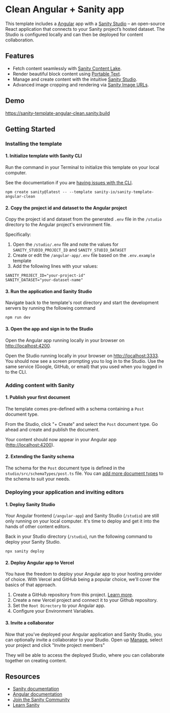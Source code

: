 # Clean Angular + Sanity app

This template includes a [Angular](https://angular.dev/) app with a [Sanity Studio](https://www.sanity.io/) – an open-source React application that connects to your Sanity project’s hosted dataset. The Studio is configured locally and can then be deployed for content collaboration.

## Features

- Fetch content seamlessly with [Sanity Content Lake](https://www.sanity.io/docs/datastore).
- Render beautiful block content using [Portable Text](https://www.sanity.io/docs/presenting-block-text).
- Manage and create content with the intuitive [Sanity Studio](https://www.sanity.io/docs/sanity-studio).
- Advanced image cropping and rendering via [Sanity Image URLs](https://www.sanity.io/docs/image-url).

## Demo

https://sanity-template-angular-clean.sanity.build

## Getting Started

### Installing the template

#### 1. Initialize template with Sanity CLI

Run the command in your Terminal to initialize this template on your local computer.

See the documentation if you are [having issues with the CLI](https://www.sanity.io/help/cli-errors).

```shell
npm create sanity@latest -- --template sanity-io/sanity-template-angular-clean
```

#### 2. Copy the project id and dataset to the Angular project

Copy the project id and dataset from the generated `.env` file in the `/studio` directory to the Angular project's environment file.

Specifically:

1. Open the `/studio/.env` file and note the values for `SANITY_STUDIO_PROJECT_ID` and `SANITY_STUDIO_DATASET`
2. Create or edit the `/angular-app/.env` file based on the `.env.example` template
3. Add the following lines with your values:

```
SANITY_PROJECT_ID="your-project-id"
SANITY_DATASET="your-dataset-name"
```

#### 3. Run the application and Sanity Studio

Navigate back to the template's root directory and start the development servers by running the following command

```shell
npm run dev
```

#### 3. Open the app and sign in to the Studio

Open the Angular app running locally in your browser on [http://localhost:4200](http://localhost:4200).

Open the Studio running locally in your browser on [http://localhost:3333](http://localhost:3333). You should now see a screen prompting you to log in to the Studio. Use the same service (Google, GitHub, or email) that you used when you logged in to the CLI.

### Adding content with Sanity

#### 1. Publish your first document

The template comes pre-defined with a schema containing a `Post` document type.

From the Studio, click "+ Create" and select the `Post` document type. Go ahead and create and publish the document.

Your content should now appear in your Angular app ([http://localhost:4200](http://localhost:4200)).

#### 2. Extending the Sanity schema

The schema for the `Post` document type is defined in the `studio/src/schemaTypes/post.ts` file. You can [add more document types](https://www.sanity.io/docs/schema-types) to the schema to suit your needs.

### Deploying your application and inviting editors

#### 1. Deploy Sanity Studio

Your Angular frontend (`/angular-app`) and Sanity Studio (`/studio`) are still only running on your local computer. It's time to deploy and get it into the hands of other content editors.

Back in your Studio directory (`/studio`), run the following command to deploy your Sanity Studio.

```shell
npx sanity deploy
```

#### 2. Deploy Angular app to Vercel

You have the freedom to deploy your Angular app to your hosting provider of choice. With Vercel and GitHub being a popular choice, we'll cover the basics of that approach.

1. Create a GitHub repository from this project. [Learn more](https://docs.github.com/en/migrations/importing-source-code/using-the-command-line-to-import-source-code/adding-locally-hosted-code-to-github).
2. Create a new Vercel project and connect it to your Github repository.
3. Set the `Root Directory` to your Angular app.
4. Configure your Environment Variables.

#### 3. Invite a collaborator

Now that you’ve deployed your Angular application and Sanity Studio, you can optionally invite a collaborator to your Studio. Open up [Manage](https://www.sanity.io/manage), select your project and click "Invite project members"

They will be able to access the deployed Studio, where you can collaborate together on creating content.

## Resources

- [Sanity documentation](https://www.sanity.io/docs)
- [Angular documentation](https://angular.dev/overview)
- [Join the Sanity Community](https://slack.sanity.io)
- [Learn Sanity](https://www.sanity.io/learn)
